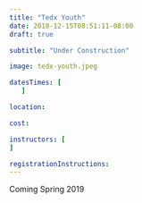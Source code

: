```yaml
---
title: "Tedx Youth"
date: 2018-12-15T08:51:11-08:00
draft: true

subtitle: "Under Construction"

image: tedx-youth.jpeg

datesTimes: [
   ]

location:

cost:

instructors: [
]

registrationInstructions:
---
```


Coming Spring 2019
